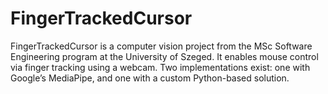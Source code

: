 # FingerTrackedCursor
FingerTrackedCursor is a computer vision project from the MSc Software Engineering program at the University of Szeged. It enables mouse control via finger tracking using a webcam. Two implementations exist: one with Google’s MediaPipe, and one with a custom Python-based solution.
